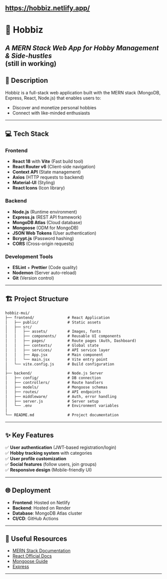 https://hobbiz.netlify.app/
---

# 🚀 **Hobbiz**  
*A MERN Stack Web App for Hobby Management & Side-hustles*  
(still in working)
---

## 📖 **Description**  
Hobbiz is a full-stack web application built with the MERN stack (MongoDB, Express, React, Node.js) that enables users to:  
- Discover and monetize personal hobbies  
- Connect with like-minded enthusiasts  

---

## 💻 **Tech Stack**  
### **Frontend**  
- **React 18** with **Vite** (Fast build tool)  
- **React Router v6** (Client-side navigation)  
- **Context API** (State management)  
- **Axios** (HTTP requests to backend)  
- **Material-UI** (Styling)  
- **React Icons** (Icon library)  

### **Backend**  
- **Node.js** (Runtime environment)  
- **Express.js** (REST API framework)  
- **MongoDB Atlas** (Cloud database)  
- **Mongoose** (ODM for MongoDB)  
- **JSON Web Tokens** (User authentication)  
- **Bcrypt.js** (Password hashing)  
- **CORS** (Cross-origin requests)  

### **Development Tools**  
- **ESLint** + **Prettier** (Code quality)  
- **Nodemon** (Server auto-reload)  
- **Git** (Version control)  

---

## 🏗 **Project Structure**  
```markdown
hobbiz-mui/
├── frontend/               # React Application
│   ├── public/             # Static assets
│   ├── src/
│   │   ├── assets/         # Images, fonts
│   │   ├── components/     # Reusable UI components
│   │   ├── pages/          # Route pages (Auth, Dashboard)
│   │   ├── contexts/       # Global state
│   │   ├── services/       # API service layer
│   │   ├── App.jsx         # Main component
│   │   └── main.jsx        # Vite entry point
│   └── vite.config.js      # Build configuration
│
├── backend/                # Node.js Server
│   ├── config/             # DB connection
│   ├── controllers/        # Route handlers
│   ├── models/             # Mongoose schemas
│   ├── routes/             # API endpoints
│   ├── middleware/         # Auth, error handling
│   ├── server.js           # Server setup
│   └── .env                # Environment variables
│
└── README.md               # Project documentation
```

---

## ✨ **Key Features**  
✅ **User authentication** (JWT-based registration/login)  
✅ **Hobby tracking system** with categories  
✅ **User profile customization**  
✅ **Social features** (follow users, join groups)  
✅ **Responsive design** (Mobile-friendly UI)  

---

## 🌐 **Deployment**  
- **Frontend**: Hosted on Netlify 
- **Backend**: Hosted on Render
- **Database**: MongoDB Atlas cluster  
- **CI/CD**: GitHub Actions  

---

## 🔗 **Useful Resources**  
- [MERN Stack Documentation](https://www.mongodb.com/mern-stack)  
- [React Official Docs](https://react.dev/)  
- [Mongoose Guide](https://mongoosejs.com/docs/guide.html)  
- [Express](https://expressjs.com/)

---
